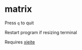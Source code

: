 # matrix

Press `q` to quit

Restart program if resizing terminal

Requires [xieite](https://github.com/Eczbek/xieite)
